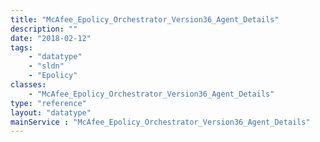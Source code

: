 ```yaml
---
title: "McAfee_Epolicy_Orchestrator_Version36_Agent_Details"
description: ""
date: "2018-02-12"
tags:
    - "datatype"
    - "sldn"
    - "Epolicy"
classes:
    - "McAfee_Epolicy_Orchestrator_Version36_Agent_Details"
type: "reference"
layout: "datatype"
mainService : "McAfee_Epolicy_Orchestrator_Version36_Agent_Details"
---
```

